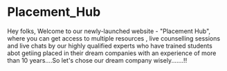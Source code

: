 # Placement_Hub
Hey folks, Welcome to our newly-launched website - "Placement Hub", where you can  get access to multiple resources , live counselling sessions and live chats by our highly  qualified experts who have trained students abot getiing placed in their dream companies with an experience of more than 10 years....So let's chose our dream company wisely.......!!
